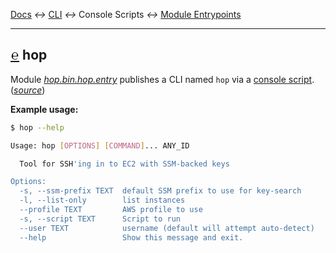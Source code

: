 
[tooltip-package-entrypoints]: ## "Console Script Entrypoint"
[tooltip-module-entrypoints]: ## "Module Entrypoint"

[Docs](../) *↔* [CLI](README.md) *↔* Console Scripts *↔* [Module Entrypoints](README.md#module-entrypoints)

---------------------------------------------------







## [**℮**][tooltip-package-entrypoints] hop

Module [*hop.bin.hop.entry*](/src/hop/bin/hop.py) publishes a CLI named `hop` via a [console script](https://python-packaging.readthedocs.io/en/latest/command-line-scripts.html#the-console-scripts-entry-point). (*[source](/src/hop/bin/hop.py)*)

**Example usage:**

```bash
$ hop --help

Usage: hop [OPTIONS] [COMMAND]... ANY_ID

  Tool for SSH'ing in to EC2 with SSM-backed keys

Options:
  -s, --ssm-prefix TEXT  default SSM prefix to use for key-search
  -l, --list-only        list instances
  --profile TEXT         AWS profile to use
  -s, --script TEXT      Script to run
  --user TEXT            username (default will attempt auto-detect)
  --help                 Show this message and exit.
```
